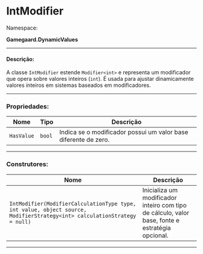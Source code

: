 # IntModifier

Namespace:

**Gamegaard.DynamicValues**

***

#### Descrição:

A classe `IntModifier` estende `Modifier<int>` e representa um modificador que opera sobre valores inteiros (`int`). É usada para ajustar dinamicamente valores inteiros em sistemas baseados em modificadores.

***

### Propriedades:

| Nome       | Tipo   | Descrição                                                       |
| ---------- | ------ | --------------------------------------------------------------- |
| `HasValue` | `bool` | Indica se o modificador possui um valor base diferente de zero. |

***

### Construtores:

| Nome                                                                                                                    | Descrição                                                                                       |
| ----------------------------------------------------------------------------------------------------------------------- | ----------------------------------------------------------------------------------------------- |
| `IntModifier(ModifierCalculationType type, int value, object source, ModifierStrategy<int> calculationStrategy = null)` | Inicializa um modificador inteiro com tipo de cálculo, valor base, fonte e estratégia opcional. |

***
